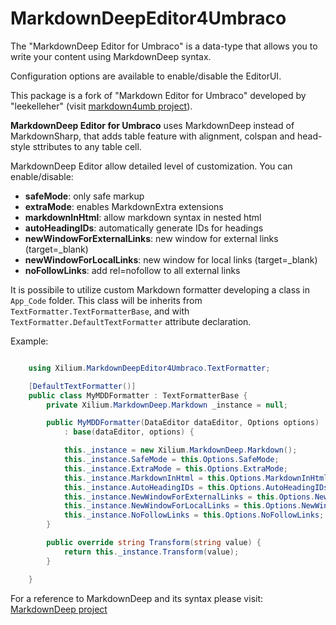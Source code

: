 MarkdownDeepEditor4Umbraco
==========================

The "MarkdownDeep Editor for Umbraco" is a data-type that allows you to write your content using MarkdownDeep syntax.

Configuration options are available to enable/disable the EditorUI.

This package is a fork of "Markdown Editor for Umbraco" developed by "leekelleher"
(visit [markdown4umb project](http://markdown4umb.codeplex.com/)).

**MarkdownDeep Editor for Umbraco** uses MarkdownDeep instead of MarkdownSharp, that adds table feature with alignment,
colspan and head-style sttributes to any table cell.

MarkdownDeep Editor allow detailed level of customization. You can enable/disable:

* **safeMode**: only safe markup
* **extraMode**: enables MarkdownExtra extensions
* **markdownInHtml**: allow markdown syntax in nested html
* **autoHeadingIDs**: automatically generate IDs for headings
* **newWindowForExternalLinks**: new window for external links (target=_blank)
* **newWindowForLocalLinks**: new window for local links (target=_blank)
* **noFollowLinks**: add rel=nofollow to all external links


It is possibile to utilize custom Markdown formatter developing a class in `App_Code` folder. This class will be
inherits from `TextFormatter.TextFormatterBase`, and with `TextFormatter.DefaultTextFormatter` attribute declaration.

Example:
	
```c#

	using Xilium.MarkdownDeepEditor4Umbraco.TextFormatter;

	[DefaultTextFormatter()]
	public class MyMDDFormatter : TextFormatterBase {
		private Xilium.MarkdownDeep.Markdown _instance = null;

		public MyMDDFormatter(DataEditor dataEditor, Options options)
			: base(dataEditor, options) {

			this._instance = new Xilium.MarkdownDeep.Markdown();
			this._instance.SafeMode = this.Options.SafeMode;
			this._instance.ExtraMode = this.Options.ExtraMode;
			this._instance.MarkdownInHtml = this.Options.MarkdownInHtml;
			this._instance.AutoHeadingIDs = this.Options.AutoHeadingIDs;
			this._instance.NewWindowForExternalLinks = this.Options.NewWindowForExternalLinks;
			this._instance.NewWindowForLocalLinks = this.Options.NewWindowForLocalLinks;
			this._instance.NoFollowLinks = this.Options.NoFollowLinks;
		}

		public override string Transform(string value) {
			return this._instance.Transform(value);
		}

	}

```


For a reference to MarkdownDeep and its syntax please visit: [MarkdownDeep project](https://github.com/Xilium-it/MarkdownDeep)




